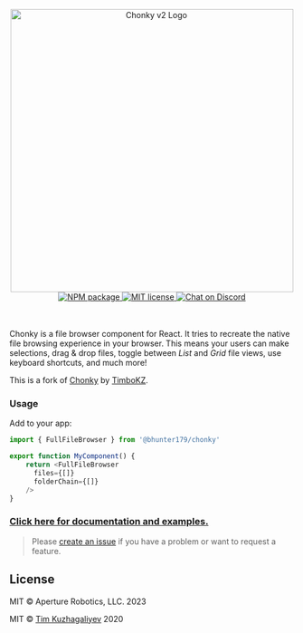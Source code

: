 <p align="center">
    <img src="https://chonky.io/chonky-logo-v2.png" alt="Chonky v2 Logo" width="500" />
    <br />
    <a href="https://www.npmjs.com/package/@bhunter179/chonky">
        <img
            alt="NPM package"
            src="https://img.shields.io/npm/v/@bhunter179/chonky.svg?style=flat&colorB=ffac5c"
        />
    </a>
    <a href="https://tldrlegal.com/license/mit-license">
        <img
            alt="MIT license"
            src="https://img.shields.io/npm/l/chonky?style=flat&colorB=dcd67a"
        />
    </a>
    <a href="https://discord.gg/4HJaFn9">
        <img
            alt="Chat on Discord"
            src="https://img.shields.io/discord/696033621986770957?label=discord&style=flat&colorB=08acee"
        />
    </a>
    <br />
    <br />
    <br />
</p>

Chonky is a file browser component for React. It tries to recreate the native file
browsing experience in your browser. This means your users can make selections, drag
& drop files, toggle between _List_ and _Grid_ file views, use keyboard shortcuts, and
much more!

This is a fork of [Chonky] by [TimboKZ].

[Chonky]: https://github.com/TimboKZ/Chonky
[TimboKZ]: https://github.com/TimboKZ

### Usage

Add to your app:

```typescript
import { FullFileBrowser } from '@bhunter179/chonky'

export function MyComponent() {
    return <FullFileBrowser
      files={[]}
      folderChain={[]}
    />
}
```

### [Click here for documentation and examples.](https://chonky.io/)

> Please [create an issue](https://github.com/aperturerobotics/react-chonky/issues) if you have a
> problem or want to request a feature.

## License

MIT © Aperture Robotics, LLC. 2023

MIT © [Tim Kuzhagaliyev](https://github.com/TimboKZ) 2020

